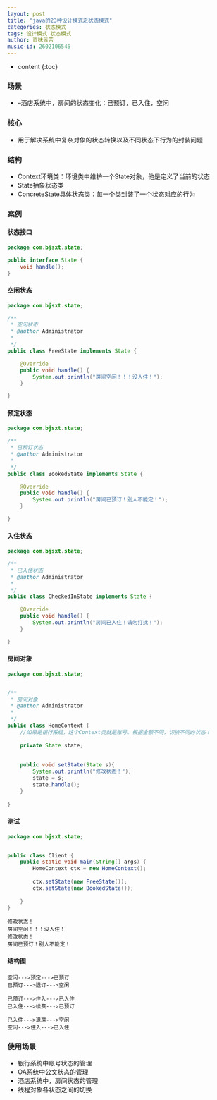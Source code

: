 ```yaml
---
layout: post
title: "java的23种设计模式之状态模式"
categories: 状态模式
tags: 设计模式 状态模式
author: 百味皆苦
music-id: 2602106546
---
```


* content
{:toc}
### 场景

- –酒店系统中，房间的状态变化：已预订，已入住，空闲



### 核心

- 用于解决系统中复杂对象的状态转换以及不同状态下行为的封装问题



### 结构

- Context环境类：环境类中维护一个State对象，他是定义了当前的状态
- State抽象状态类
- ConcreteState具体状态类：每一个类封装了一个状态对应的行为



### 案例

#### 状态接口

```java
package com.bjsxt.state;

public interface State {
	void handle();
}

```



#### 空闲状态

```java
package com.bjsxt.state;

/**
 * 空闲状态
 * @author Administrator
 *
 */
public class FreeState implements State {

	@Override
	public void handle() {
		System.out.println("房间空闲！！！没人住！");
	}

}

```



#### 预定状态

```java
package com.bjsxt.state;

/**
 * 已预订状态
 * @author Administrator
 *
 */
public class BookedState implements State {

	@Override
	public void handle() {
		System.out.println("房间已预订！别人不能定！");
	}

}

```



#### 入住状态

```java
package com.bjsxt.state;

/**
 * 已入住状态
 * @author Administrator
 *
 */
public class CheckedInState implements State {

	@Override
	public void handle() {
		System.out.println("房间已入住！请勿打扰！");
	}

}

```



#### 房间对象

```java
package com.bjsxt.state;


/**
 * 房间对象
 * @author Administrator
 *
 */
public class HomeContext {
	//如果是银行系统，这个Context类就是账号。根据金额不同，切换不同的状态！
	
	private State state;
	
	
	public void setState(State s){
		System.out.println("修改状态！");
		state = s;
		state.handle();
	}
	
}

```



#### 测试

```java
package com.bjsxt.state;


public class Client {
	public static void main(String[] args) {
		HomeContext ctx = new HomeContext();
		
		ctx.setState(new FreeState());
		ctx.setState(new BookedState());
		
	}
}

```

```
修改状态！
房间空闲！！！没人住！
修改状态！
房间已预订！别人不能定！
```



#### 结构图

```
空闲--->预定--->已预订
已预订--->退订--->空闲

已预订--->住入--->已入住
已入住--->续费--->已预订

已入住--->退房--->空闲
空闲--->住入--->已入住
```



### 使用场景

- 银行系统中账号状态的管理
- OA系统中公文状态的管理
- 酒店系统中，房间状态的管理
- 线程对象各状态之间的切换
